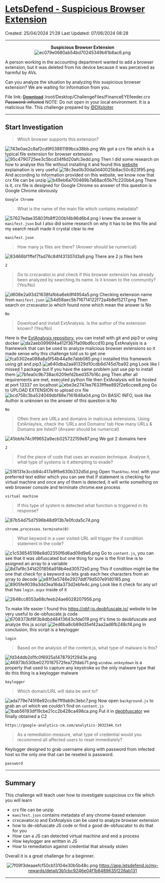# [LetsDefend - Suspicious Browser Extension](https://app.letsdefend.io/challenge/suspicious-browser-extension)
Created: 25/04/2024 21:28
Last Updated: 07/06/2024 08:28
* * *
<div align=center>

**Suspicious Browser Extension**
![ec079e0680ab54bd70245349b61b8ac6.png](../../_resources/ec079e0680ab54bd70245349b61b8ac6.png)
</div>
A person working in the accounting department wanted to add a browser extension, but it was deleted from his device because it was perceived as harmful by AVs.

Can you analyze the situation by analyzing this suspicious browser extension? We are waiting for information from you.

File link: [~~Download~~](https://files-ld.s3.us-east-2.amazonaws.com/FinanceEYEfeeder.zip) /root/Desktop/ChallengeFiles/FinanceEYEfeeder.crx ~~Password: infected~~
NOTE: Do not open in your local environment. It is a malicious file.
This challenge prepared by [@DXploiter](https://twitter.com/DXploiter)

* * *
## Start Investigation
> Which browser supports this extension?

![743e0ae2c8af2cd9f03861189bca38bb.png](../../_resources/743e0ae2c8af2cd9f03861189bca38bb.png)
We got a crx file which is a typical file extension for browser extension 
![95c4790725ee3c5bcd34f8d20afc3edd.png](../../_resources/95c4790725ee3c5bcd34f8d20afc3edd.png)
Then I did some research on how to analyse this file without installing it and found this [website](https://fileinfo.com/extension/crx) explaination is very useful
![18c3ea0b30da0d40025b8ac50c823f95.png](../../_resources/18c3ea0b30da0d40025b8ac50c823f95.png)
And according to information provided on this website, we know now that crx file can be unzip
![b49eb6a700469b7a68ac65b7fc220bb4.png](../../_resources/b49eb6a700469b7a68ac65b7fc220bb4.png)
There is it, crx file is designed for Google Chrome so answer of this question is Google Chrome obviously
```
Google Chrome
```

> What is the name of the main file which contains metadata?

![57627edae35803fb8ff200b14b96d6b4.png](../../_resources/57627edae35803fb8ff200b14b96d6b4.png)
I knew the answer is `manifest.json` but I also did some research on why it has to be this file and my search result made it crystal clear to me
```
manifest.json
```

> How many js files are there? (Answer should be numerical)

![83466bf1ffef7fad76c84f431307d3a9.png](../../_resources/83466bf1ffef7fad76c84f431307d3a9.png)
There are 2 js files here
```
2
```

> Go to crxcavator.io and check if this browser extension has already been analyzed by searching its name. Is it known to the community? (Yes/No)

![d608e2a93d21638fa1bba6eb9f4954a5.png](../../_resources/d608e2a93d21638fa1bba6eb9f4954a5.png)
Checking extension name from `manifest.json`
![54d58aec5b716714122f72a4b8ef5217.png](../../_resources/54d58aec5b716714122f72a4b8ef5217.png)
Then search on crxcavator.io which found none which mean the answer is No
```
No
```

> Download and install ExtAnalysis. Is the author of the extension known? (Yes/No)

Here is the [ExtAnalysis repository](https://github.com/Tuhinshubhra/ExtAnalysis), you can install with git and pip3 or using docker 
![da2aeb099694a412f367fa09bd6ccd10.png](../../_resources/da2aeb099694a412f367fa09bd6ccd10.png)
ExtAnalysis is a framework that can be used to analyze malicious browser extensions so it made sense why this challenge told us to get one
![fca5302ea088a8a5f54b44a9e7abb085.png](../../_resources/fca5302ea088a8a5f54b44a9e7abb085.png)
I installed this framework using git and pip3
![a640dba2aa81329d10cdb6d745d7ba92.png](../../_resources/a640dba2aa81329d10cdb6d745d7ba92.png)
Look like I missed 1 package but if you have the same problem just use pip to install them
![7b1ea0c9b738ac6209efd2bed357b16c.png](../../_resources/7b1ea0c9b738ac6209efd2bed357b16c.png)
Then after all requirements are met, executed python file then ExtAnalysis will be hosted at port 13337 on localhost
![ebe3e2747ee7633fffee892f2e6ccee8.png](../../_resources/ebe3e2747ee7633fffee892f2e6ccee8.png)
Go to UPLOAD EXTENSION to upload crx file
![bcd758c3ba524049dbf88e7161848a04.png](../../_resources/bcd758c3ba524049dbf88e7161848a04.png)
On BASIC INFO, look like Author is unknown so the answer of this question is No
```
No
```

> Often there are URLs and domains in malicious extensions. Using ExtAnlaylsis, check the ‘URLs and Domains’ tab How many URLs & Domains are listed? (Answer should be numerical)

![45bbfe74c9f9652a9ecb025722159e87.png](../../_resources/45bbfe74c9f9652a9ecb025722159e87.png)
We got 2 domains here
```
2
```

> Find the piece of code that uses an evasion technique. Analyse it, what type of systems is it attempting to evade?

![516131e3ccb94c417a9f6e630b332d5d.png](../../_resources/516131e3ccb94c417a9f6e630b332d5d.png)
Open `ThankYou.html` with your preferred text editor which you can see that if statement is checking for virtual machine and once any of them is detected, it will write something on web browser console and terminate chrome.exe process
```
virtual machine
```

> If this type of system is detected what function is triggered in its response?

![87b54d75d7596b48d913b7e0fcda5c74.png](../../_resources/87b54d75d7596b48d913b7e0fcda5c74.png)
```
chrome.processes.terminate(0)
```

> What keyword in a user visited URL will trigger the if condition statement in the code?

![c1c536545198e8d02350f6d6ad09d9e6.png](../../_resources/c1c536545198e8d02350f6d6ad09d9e6.png)
Go to `content.js`, you can see that it was obfuscated but one thing for sure is the first line is to assigned an array to a variable 
![8d7af9c341d201856a918b4ed30572e0.png](../../_resources/8d7af9c341d201856a918b4ed30572e0.png)
This if condition might be the one that check for a keyword so lets grab each hex characters from an array to decode 
![e81f3e5746e2927ddf79d507e91d0185.png](../../_resources/e81f3e5746e2927ddf79d507e91d0185.png)
![8905fe9039a3dd3ea16da373d2ebfe4c.png](../../_resources/8905fe9039a3dd3ea16da373d2ebfe4c.png)
Look like it check for any url that has `login.aspx` inside of it

![2648cc8553a68cfeeb24ae6028207956.png](../../_resources/2648cc8553a68cfeeb24ae6028207956.png)

To make life easier I found this https://obf-io.deobfuscate.io/ website to be very useful to de-obfuscate js code 
![6708373bf8f3b8dbd48413643cfda019.png](../../_resources/6708373bf8f3b8dbd48413643cfda019.png)
It's time to deobfuscate and analyze this js script
![2ed6ba8cb89d35ef42aa2ad6fb248cf4.png](../../_resources/2ed6ba8cb89d35ef42aa2ad6fb248cf4.png)
In conclusion, this script is a keylogger
```
login
```

> Based on the analysis of the content.js, what type of malware is this?

![fd34ddb2d1fc0f6925a1478792f2943e.png](../../_resources/fd34ddb2d1fc0f6925a1478792f2943e.png)
![46973b530be0270187572fea72fdab71.png](../../_resources/46973b530be0270187572fea72fdab71.png)
`window.onkeydown` is a property that used to capture any keystroke so the only malware type that do this thing is a keylogger malware
```
keylogger
```

> Which domain/URL will data be sent to?

![ada779e745f8e92cc8e7ff9ab9c3ebc7.png](../../_resources/ada779e745f8e92cc8e7ff9ab9c3ebc7.png)
Now open `background.js` to grab an url which we couldn't find on `content.js`
![1bab56193df19cbe21cc2b428ca498ca.png](../../_resources/1bab56193df19cbe21cc2b428ca498ca.png)
Put it in [deobfuscator](https://obf-io.deobfuscate.io/ ) we finally obtained a C2
```
https://google-analytics-cm.com/analytics-3032344.txt
```

> As a remediation measure, what type of credential would you recommend all affected users to reset immediately?

Keylogger designed to grab username along with password from infected host so the only one that can be reseted is password.
```
password
```

* * *
## Summary

This challenge will teach user how to investigate suspicious crx file which you will learn
- crx file can be unzip
- `manifest.json` contains metadata of any chrome-based extension
- crxcavator.io and ExtAnalysis can be used to analyze browser extension
- how to de-obfuscate JS code or find a good de-obfuscator to do that for you
- How can a JS can detected virtual machine and end a process
- How keylogger are written in JS
- How to remediation against credential that already stolen

Overall it is a great challenge for a beginner.
<div align=center>

![7f09f3deaaefcf50cb13104e30b5b48c.png](../../_resources/7f09f3deaaefcf50cb13104e30b5b48c.png)
https://app.letsdefend.io/my-rewards/detail/3b1cbc9246e04f1b8489635f226ab131
</div>

* * *
